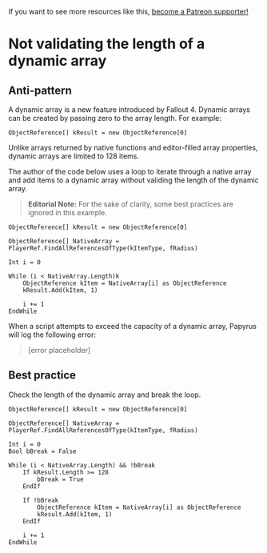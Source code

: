 <!-- TITLE: Not validating the length of a dynamic array -->

If you want to see more resources like this, [become a Patreon supporter!](https://www.patreon.com/fireundubh) 

# Not validating the length of a dynamic array
## Anti-pattern

A dynamic array is a new feature introduced by Fallout 4. Dynamic arrays can be created by passing zero to the array length. For example:

```
ObjectReference[] kResult = new ObjectReference[0]
```

Unlike arrays returned by native functions and editor-filled array properties, dynamic arrays are limited to 128 items.

The author of the code below uses a loop to iterate through a native array and add items to a dynamic array without validing the length of the dynamic array.

> **Editorial Note:** For the sake of clarity, some best practices are ignored in this example.

```
ObjectReference[] kResult = new ObjectReference[0]

ObjectReference[] NativeArray = PlayerRef.FindAllReferencesOfType(kItemType, fRadius)

Int i = 0

While (i < NativeArray.Length)k
	ObjectReference kItem = NativeArray[i] as ObjectReference
	kResult.Add(kItem, 1)
	
	i += 1
EndWhile
```

When a script attempts to exceed the capacity of a dynamic array, Papyrus will log the following error:

> [error placeholder]

## Best practice

Check the length of the dynamic array and break the loop.

```
ObjectReference[] kResult = new ObjectReference[0]

ObjectReference[] NativeArray = PlayerRef.FindAllReferencesOfType(kItemType, fRadius)

Int i = 0
Bool bBreak = False

While (i < NativeArray.Length) && !bBreak
	If kResult.Length >= 128
		bBreak = True
	EndIf

	If !bBreak
		ObjectReference kItem = NativeArray[i] as ObjectReference
		kResult.Add(kItem, 1)
	EndIf
	
	i += 1
EndWhile
```